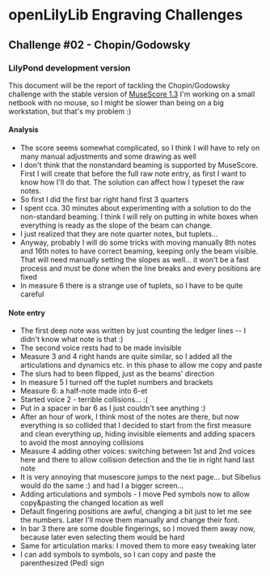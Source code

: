 # openLilyLib Engraving Challenges

## Challenge #02 - Chopin/Godowsky

### LilyPond development version

This document will be the report of tackling the Chopin/Godowsky challenge
with the stable version of
[MuseScore 1.3](http://musescore.org)
I'm working on a small netbook with no mouse, so I might be slower than being on a big workstation, but that's my problem :)

#### Analysis
- The score seems somewhat complicated, so I think I will have to rely on many manual adjustments and some drawing as well
- I don't think that the nonstandard beaming is supported by MuseScore. First I will create that before the full raw note entry, as first I want to know how I'll do that.
The solution can affect how I typeset the raw notes.
- So first I did the first bar right hand first 3 quarters
- I spent cca. 30 minutes about experimenting with a solution to do the non-standard beaming. I think I will rely on putting in white boxes when everything is ready
as the slope of the beam can change.
- I just realized that they are note quarter notes, but tuplets...
- Anyway, probably I will do some tricks with moving manually 8th notes and 16th notes to have correct beaming, keeping only the beam visible. That will need manually
setting the slopes as well... it won't be a fast process and must be done when the line breaks and every positions are fixed
- In measure 6 there is a strange use of tuplets, so I have to be quite careful

#### Note entry
- The first deep note was written by just counting the ledger lines -- I didn't know what note is that :)
- The second voice rests had to be made invisible
- Measure 3 and 4 right hands are quite similar, so I added all the articulations and dynamics etc. in this phase to allow me copy and paste
- The slurs had to been flipped, just as the beams' direction
- In measure 5 I turned off the tuplet numbers and brackets
- Measure 6: a half-note made into 6-et
- Started voice 2 - terrible collisions... :(
- Put in a spacer in bar 6 as I just couldn't see anything :)
- After an hour of work, I think most of the notes are there, but now everything is so collided that I decided to start from the first measure and clean everything up, 
hiding invisible elements and adding spacers to avoid the most annoying collisions
- Measure 4 adding other voices: switching between 1st and 2nd voices here and there to allow collision detection and the tie in right hand last note
- It is very annoying that musescore jumps to the next page... but Sibelius would do the same :) and had I a bigger screen...
- Adding articulations and symbols - I move Ped symbols now to allow copy&pasting the changed location as well
- Default fingering positions are awful, changing a bit just to let me see the numbers. Later I'll move them manually and change their font.
- In bar 3 there are some double fingerings, so I moved them away now, because later even selecting them would be hard
- Same for articulation marks: I moved them to more easy tweaking later
- I can add symbols to symbols, so I can copy and paste the parenthesized (Ped) sign


